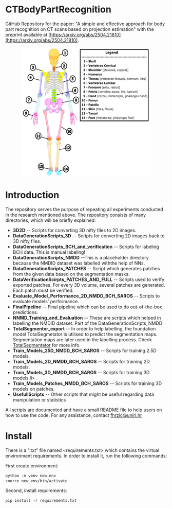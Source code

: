# CTBodyPartRecognition
GitHub Repository for the paper: "A simple and effective approach for body part recognition on CT scans based on projection estimation" with the preprint available at
[https://arxiv.org/abs/2504.21810](https://arxiv.org/abs/2504.21810).

<p align="center">
<img src="skeleton.png" alt="BodyParts" width="400" height="400"/>
</p>

# Introduction
The repository serves the purpose of repeating all experiments conducted in the research mentioned above. The repository consists of many directories, which will be briefly explained:

- **3D2D** -- Scripts for converting 3D nifty files to 2D images.</li>
- **DataGenerationScripts_3D** -- Scripts for converting 2D images back to 3D nifty files.</li>
- **DataGenerationScripts_BCH_and_verification** -- Scripts for labeling BCH data. This is manual labeling!</li>
- **DataGenerationScripts_NMDD** --This is a placeholder directory because the NMDID dataset was labelled withthe  help of NNs.</li>
- **DataGenerationScripts_PATCHES** -- Script which generates patches from the given data based on the segmentation masks.</li>
- **DataVerificationScirpts_PATCHES_AND_FULL** -- Scripts used to verify exported patches. For every 3D volume, several patches are generated. Each patch must be verified.</li>
- **Evaluate_Model_Performance_2D_NMDD_BCH_SAROS** -- Scripts to evaluate models' performance.</li>
- **FinalPipeline** -- Final pipeline which can be used to do out-of-the-box predictions.</li>
- **NNMD_Training_and_Evaluation** -- These are scripts which helped in labelling the NMDID dataset. Part of the DataGenerationScripts_NMDD</li>
- **TotalSegmentor_export** -- In order to help labelling, the foundation model TotalSegmetator is utilised to predict the segmentation maps. Segmentation maps are later used in the labelling process. Check [TotalSegmentator](https://github.com/wasserth/TotalSegmentator) for more info.</li>
- **Train_Models_25D_NMDD_BCH_SAROS** -- Scripts for training 2.5D models.</li>
- **Train_Models_2D_NMDD_BCH_SAROS** -- Scripts for training 2D models.</li>
- **Train_Models_3D_NMDD_BCH_SAROS** -- Scripts for training 3D models.li>
- **Train_Models_Patches_NMDD_BCH_SAROS** -- Scripts for training 3D models on patches.</li>
- **UsefullScripts** -- Other scripts that might be useful regarding data manipulation or statistics</li> 

All scripts are documented and have a small README file to help users on how to use the code. For any assistance, contact fhrzic@uniri.hr

# Install
There is a ".txt" file named <requirements.txt> which contains the virtual environment requirements. In order to install it, run the following commands:

First create environment:
```
python -m venv new_env
source new_env/bin/activate 
```

Second, install requirements:
```
pip install -r requirements.txt
```
